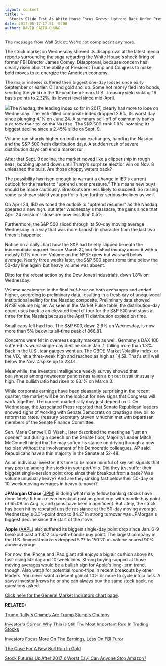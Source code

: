 ```yaml
---
layout: content
title: >-
  Stocks Slide Fast As White House Focus Grows; Uptrend Back Under Pressure
date: 2017-05-17 17:51 -0700
author: DAVID SAITO-CHUNG
---
```









The message from Wall Street: We're not complacent any more.


The stock market on Wednesday showed its disapproval at the latest media reports surrounding the saga regarding the White House's shock firing of former FBI Director James Comey. Disapproval, because concern has clearly risen about the ability of President Trump and Congress to make bold moves to re-energize the American economy.


The major indexes suffered their biggest one-day losses since early September or earlier. Oil and gold shot up. Some hot money fled into bonds, sending the yield on the 10-year benchmark U.S. Treasury yield sinking 16 basis points to 2.22%, its lowest level since mid-April.


![](https://www.investors.com/wp-content/uploads/2017/05/MP_4x3_051717-168x300.png)The Nasdaq, the leading index so far in 2017, clearly had more to lose on Wednesday. The tech-filled composite index dropped 2.6%, its worst day since plunging 4.1% on June 24. A summary sell-off of community banks also took their toll on the Nasdaq. The S&P 500 sank 1.8%, notching its biggest decline since a 2.45% slide on Sept. 9.


Volume ran sharply higher on both main exchanges, handing the Nasdaq and the S&P 500 fresh distribution days. A sudden rush of severe distribution days can end a market run.


After that Sept. 9 decline, the market moved like a clipper ship in rough seas, bobbing up and down until Trump's surprise election win on Nov. 8 unleashed the bulls. Are those choppy waters back?


The possibility has risen enough to warrant a change in IBD's current outlook for the market to "uptrend under pressure." This means new buys should be made cautiously. Breakouts are less likely to succeed. So raising some cash can shield your portfolio from further serious declines as well.


On April 24, IBD switched the outlook to "uptrend resumes" as the Nasdaq speared a new high. But after Wednesday's massacre, the gains since that April 24 session's close are now less than 0.5%.


Furthermore, the S&P 500 sliced through its 50-day moving average Wednesday in a way that was more bearish in character from the last two times it happened.


Notice on a daily chart how the S&P had briefly slipped beneath the intermediate-support line on March 27, but finished the day above it with a measly 0.1% decline. Volume on the NYSE grew but was well below average. Nearly three weeks later, the S&P 500 spent some time below the 50-day line again, but heavy volume was absent.


Ditto for the recent action by the Dow Jones industrials, down 1.8% on Wednesday.


Volume accelerated in the final half-hour on both exchanges and ended higher, according to preliminary data, resulting in a fresh day of unequivocal institutional selling for the Nasdaq composite. Preliminary data showed NYSE volume higher. As seen in the Market Pulse table, the distribution-day count rises back to an elevated level of four for the S&P 500 and stays at three for the Nasdaq because the April 11 distribution expired on time.


Small caps fell hard too. The S&P 600, down 2.6% on Wednesday, is now more than 5% below its all-time peak of 866.81.


Concerns were felt in overseas equity markets as well. Germany's DAX 100 suffered its worst single-day decline since Jan. 1, falling more than 1.3%. Back in the U.S., fear gauges went up. The CBOE Market Volatility index, or the VIX, hit a three-week high and reached as high as 14.59. That's still well below the Nov. 4 spike up to 23.01.


Meanwhile, the Investors Intelligence weekly survey showed that bullishness among newsletter pundits has fallen a bit but is still unusually high. The bullish ratio had risen to 63.1% on March 3.


While corporate earnings have been pleasantly surprising in the recent quarter, the market will be on the lookout for new signs that Congress will work together. The current market rally may just depend on it. On Wednesday, the Associated Press reported that Senate Republican leaders showed signs of working with Senate Democrats on creating a new bill to reform tax rates. Treasury Secretary Steven Mnuchin met with bipartisan members of the Senate Finance Committee.


Sen. Maria Cantwell, D-Wash., later described the meeting as "just an opener," but during a speech on the Senate floor, Majority Leader Mitch McConnell hinted that he may soften his stance on driving through a new tax plan without the involvement of his Democratic colleagues, AP said. Republicans have a thin majority in the Senate at 52-48.


As an individual investor, it's time to be more mindful of key sell signals that may pop up among the stocks in your portfolio. Did they just suffer their biggest single-session point drop since their breakout from a base? Was volume unusually heavy? And are they sinking fast below their 50-day or 10-week moving averages in heavy turnover?


**JPMorgan Chase** ([JPM](https://research.investors.com/quote.aspx?symbol=JPM)) is doing what many fellow banking stocks have done lately. It had a clean breakout past an good cup-with-handle buy point of 65.08 on Aug. 5, and gains have been magnificent. But lately, the stock has been hit by repeated upside resistance at the 50-day moving average.
Wednesday's 3.34-point drop to 84.27 in strong turnover was JPMorgan's biggest decline since the start of the move.


**Apple** ([AAPL](https://research.investors.com/quote.aspx?symbol=AAPL)) also suffered its biggest single-day point drop since Jan. 6-9 breakout past a 118.12 cup-with-handle buy point. The largest company in the U.S. financial markets dropped 5.27 to 150.20 as volume soared 90% above average.


For now, the iPhone and iPad giant still enjoys a big air cushion above its fast-rising 50-day and 10-week lines. Strong buying support at those moving averages would be a bullish sign for Apple's long-term trend, though.
Also watch for potential round-trips in recent breakouts by other leaders. You never want a decent gain of 10% or more to cycle into a loss. A savvy investor knows he or she can always buy the same stock back, no questions asked.


[Click here for the General Market Indicators chart page](https://www.investors.com/wp-content/uploads/2017/05/IBD1705152852GMI.pdf).


**RELATED:**


[Trump Rally's Champs Are Trump Slump's Chumps](https://www.investors.com/research/ibd-industry-themes/trump-woes-spur-run-on-bank-stocks-key-technical-levels-broken/)


[Investor's Corner: Why This is Still The Most Important Rule In Trading Stocks](https://www.investors.com/how-to-invest/investors-corner/still-the-no-1-rule-for-stock-investors-always-cut-your-losses-short/)


[Investors Focus More On The Earnings, Less On FBI Furor](https://www.investors.com/market-trend/the-big-picture/market-yawns-at-furor-over-fbi-chief-firing-its-still-about-earnings/)


[The Case For A New Bull Run In Gold](https://www.investors.com/research/futures/gold-price-could-start-new-uptrend/)


[Stock Futures Up After 2017's Worst Day; Can Anyone Stop Amazon?](https://www.investors.com/market-trend/stock-market-today/stock-futures-new-tech-wreck-trump-news-can-anyone-stop-amazon/)




